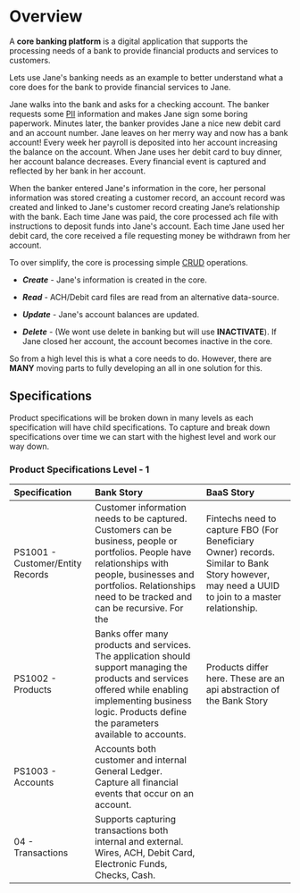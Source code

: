 # Overview

A **core banking platform** is a digital application that supports the processing needs of a bank to provide financial products and services to customers.

Lets use Jane's banking needs as an example to better understand what a core does for the bank to provide financial services to Jane.

Jane walks into the bank and asks for a checking account. The banker requests some [PII](https://en.wikipedia.org/wiki/Personal_data "Personal Identifiable Information") information and makes Jane sign some boring paperwork. Minutes later, the banker provides Jane a nice new debit card and an account number. Jane leaves on her merry way and now has a bank account! Every week her payroll is deposited into her account increasing the balance on the account. When Jane uses her debit card to buy dinner, her account balance decreases. Every financial event is captured and reflected by her bank in her account.

When the banker entered Jane's information in the core, her personal information was stored creating a customer record, an account record was created and linked to Jane's customer record creating Jane’s relationship with the bank. Each time Jane was paid, the core processed ach file with instructions to deposit funds into Jane's account. Each time Jane used her debit card, the core received a file requesting money be withdrawn from her account.

To over simplify, the core is processing simple [CRUD](https://en.wikipedia.org/wiki/Create,_read,_update_and_delete "Create, Read, Update,  and Delete") operations.

- **_Create_** - Jane's information is created in the core.

- **_Read_** - ACH/Debit card files are read from an alternative data-source.

- **_Update_** - Jane's account balances are updated.

- **_Delete_** - (We wont use delete in banking but will use **INACTIVATE**). If Jane closed her account, the account becomes inactive in the core.

So from a high level this is what a core needs to do. However, there are **MANY** moving parts to fully developing an all in one solution for this.

## Specifications

Product specifications will be broken down in many levels as each specification will have child specifications. To capture and break down specifications over time we can start with the highest level and work our way down.

### Product Specifications Level - 1

| Specification                | Bank Story                                                                                                                                                                                                                   | BaaS Story                                                                                                                                     |
| :--------------------------- | :--------------------------------------------------------------------------------------------------------------------------------------------------------------------------------------------------------------------------- | :--------------------------------------------------------------------------------------------------------------------------------------------- |
| PS1001 - Customer/Entity Records | Customer information needs to be captured. Customers can be business, people or portfolios. People have relationships with people, businesses and portfolios. Relationships need to be tracked and can be recursive. For the | Fintechs need to capture FBO (For Beneficiary Owner) records. Similar to Bank Story however, may need a UUID to join to a master relationship. |
| PS1002 - Products                | Banks offer many products and services. The application should support managing the products and services offered while enabling implementing business logic. Products define the parameters available to accounts.          | Products differ here. These are an api abstraction of the Bank Story                                                                           |
| PS1003 - Accounts                | Accounts both customer and internal General Ledger. Capture all financial events that occur on an account.                                                                                                                   |                                                                                                                                                |
| 04 - Transactions            | Supports capturing transactions both internal and external. Wires, ACH, Debit Card, Electronic Funds, Checks, Cash.                                                                                                          |                                                                                                                                                |

